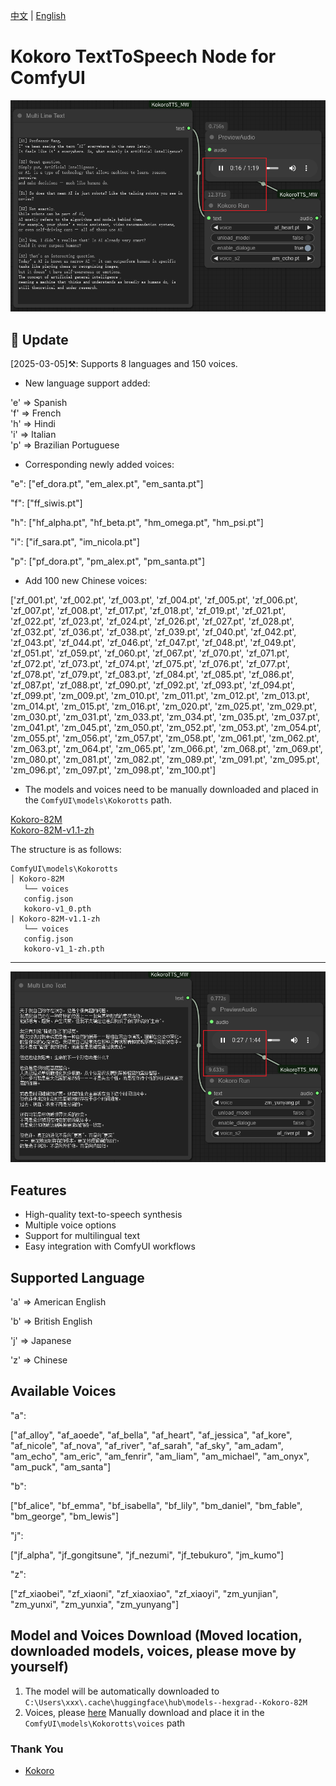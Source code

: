 [中文](README.md) | [English](README-en.md) 

# Kokoro TextToSpeech Node for ComfyUI

![image](https://github.com/billwuhao/ComfyUI_KokoroTTS_MW/blob/master/images/2025-03-05_17-09-35.png)

## 📣 Update

[2025-03-05]⚒️: Supports 8 languages and 150 voices.

- New language support added: 

'e' => Spanish  
'f' => French  
'h' => Hindi   
'i' => Italian   
'p' => Brazilian Portuguese   

- Corresponding newly added voices: 

"e": ["ef_dora.pt",
        "em_alex.pt",
        "em_santa.pt"]

"f": ["ff_siwis.pt"]

"h": ["hf_alpha.pt",
        "hf_beta.pt",
        "hm_omega.pt",
        "hm_psi.pt"]

"i": ["if_sara.pt",
        "im_nicola.pt"]

"p": ["pf_dora.pt",
"pm_alex.pt",
"pm_santa.pt"]

- Add 100 new Chinese voices:

['zf_001.pt', 'zf_002.pt', 'zf_003.pt', 'zf_004.pt', 'zf_005.pt', 'zf_006.pt', 'zf_007.pt', 'zf_008.pt', 'zf_017.pt', 'zf_018.pt', 'zf_019.pt', 'zf_021.pt', 'zf_022.pt', 'zf_023.pt', 'zf_024.pt', 'zf_026.pt', 'zf_027.pt', 'zf_028.pt', 'zf_032.pt', 'zf_036.pt', 'zf_038.pt', 'zf_039.pt', 'zf_040.pt', 'zf_042.pt', 'zf_043.pt', 'zf_044.pt', 'zf_046.pt', 'zf_047.pt', 'zf_048.pt', 'zf_049.pt', 'zf_051.pt', 'zf_059.pt', 'zf_060.pt', 'zf_067.pt', 'zf_070.pt', 'zf_071.pt', 'zf_072.pt', 'zf_073.pt', 'zf_074.pt', 'zf_075.pt', 'zf_076.pt', 'zf_077.pt', 'zf_078.pt', 'zf_079.pt', 'zf_083.pt', 'zf_084.pt', 'zf_085.pt', 'zf_086.pt', 'zf_087.pt', 'zf_088.pt', 'zf_090.pt', 'zf_092.pt', 'zf_093.pt', 'zf_094.pt', 'zf_099.pt', 'zm_009.pt', 'zm_010.pt', 'zm_011.pt', 'zm_012.pt', 'zm_013.pt', 'zm_014.pt', 'zm_015.pt', 'zm_016.pt', 'zm_020.pt', 'zm_025.pt', 'zm_029.pt', 'zm_030.pt', 'zm_031.pt', 'zm_033.pt', 'zm_034.pt', 'zm_035.pt', 'zm_037.pt', 'zm_041.pt', 'zm_045.pt', 'zm_050.pt', 'zm_052.pt', 'zm_053.pt', 'zm_054.pt', 'zm_055.pt', 'zm_056.pt', 'zm_057.pt', 'zm_058.pt', 'zm_061.pt', 'zm_062.pt', 'zm_063.pt', 'zm_064.pt', 'zm_065.pt', 'zm_066.pt', 'zm_068.pt', 'zm_069.pt', 'zm_080.pt', 'zm_081.pt', 'zm_082.pt', 'zm_089.pt', 'zm_091.pt', 'zm_095.pt', 'zm_096.pt', 'zm_097.pt', 'zm_098.pt', 'zm_100.pt']

- The models and voices need to be manually downloaded and placed in the `ComfyUI\models\Kokorotts` path.

[Kokoro-82M](https://huggingface.co/hexgrad/Kokoro-82M)  
[Kokoro-82M-v1.1-zh](https://huggingface.co/hexgrad/Kokoro-82M-v1.1-zh)

The structure is as follows:
```
ComfyUI\models\Kokorotts
│ Kokoro-82M
   └── voices
   config.json
   kokoro-v1_0.pth
| Kokoro-82M-v1.1-zh
   └── voices
   config.json
   kokoro-v1_1-zh.pth
```

---

![image](https://github.com/billwuhao/ComfyUI_KokoroTTS_MW/blob/master/images/2025-02-17_01-39-16.png)

## Features

- High-quality text-to-speech synthesis
- Multiple voice options
- Support for multilingual text
- Easy integration with ComfyUI workflows

## Supported Language

'a' => American English 

'b' => British English 

'j' => Japanese 

'z' => Chinese 

## Available Voices

"a": 

["af_alloy", "af_aoede", "af_bella", "af_heart", "af_jessica", 
   "af_kore", "af_nicole", "af_nova", "af_river", "af_sarah", 
   "af_sky", "am_adam", "am_echo", "am_eric", "am_fenrir", 
   "am_liam", "am_michael", "am_onyx", "am_puck", "am_santa"]

"b": 

["bf_alice", "bf_emma", "bf_isabella", "bf_lily", "bm_daniel",
   "bm_fable", "bm_george", "bm_lewis"]

"j": 

["jf_alpha", "jf_gongitsune", "jf_nezumi", "jf_tebukuro", "jm_kumo"]

"z": 

["zf_xiaobei", "zf_xiaoni", "zf_xiaoxiao", "zf_xiaoyi",
   "zm_yunjian", "zm_yunxi", "zm_yunxia", "zm_yunyang"]

## Model and Voices Download (**Moved location, downloaded models, voices,  please move by yourself**)

1. The model will be automatically downloaded to `C:\Users\xxx\.cache\huggingface\hub\models--hexgrad--Kokoro-82M`
2. Voices, please [here](https://huggingface.co/hexgrad/Kokoro-82M/tree/main/voices) Manually download and place it in the `ComfyUI\models\Kokorotts\voices` path

### Thank You

- [Kokoro](https://github.com/hexgrad/kokoro)